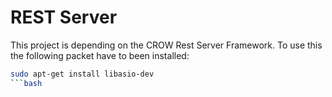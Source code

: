 # REST Server
This project is depending on the CROW Rest Server Framework.
To use this the following packet have to been installed:
```bash
sudo apt-get install libasio-dev
```bash